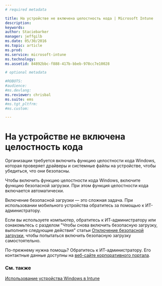 ```yaml
---
# required metadata

title: На устройстве не включена целостность кода | Microsoft Intune
description:
keywords:
author: Staciebarker
manager: jeffgilb
ms.date: 05/30/2016
ms.topic: article
ms.prod:
ms.service: microsoft-intune
ms.technology:
ms.assetid: 84892bbc-f888-417b-bbeb-978cc7e10028

# optional metadata

#ROBOTS:
#audience:
#ms.devlang:
ms.reviewer: chrisbal
ms.suite: ems
#ms.tgt_pltfrm:
#ms.custom:

---
```



# На устройстве не включена целостность кода

Организации требуется включить функцию целостности кода Windows, которая проверяет драйверы и системные файлы на устройстве, чтобы убедиться, что они безопасны. 

Чтобы включить функцию целостности кода Windows, включите функцию безопасной загрузки. При этом функция целостности кода включается автоматически. 

Включение безопасной загрузки — это сложная задача. При использовании мобильного устройства обратитесь за помощью к ИТ-администратору. 

Если вы используете компьютер, обратитесь к ИТ-администратору или ознакомьтесь с разделом "Чтобы снова включить безопасную загрузку, выполните следующие действия" статьи [Отключение безопасной загрузки](https://msdn.microsoft.com/library/windows/hardware/dn898540(v=vs.85).aspx), чтобы попытаться включить безопасную загрузку самостоятельно.

По-прежнему нужна помощь? Обратитесь к ИТ-администратору. Его контактные данные доступны на [веб-сайте корпоративного портала](http://portal.manage.microsoft.com).

### См. также
[Использование устройства Windows в Intune](using-your-windows-device-with-intune.md)

<!--HONumber=Jun16_HO2-->


